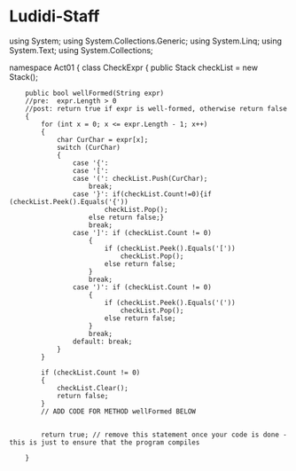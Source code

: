 Ludidi-Staff
============
using System;
using System.Collections.Generic;
using System.Linq;
using System.Text;
using System.Collections;

namespace Act01
{
    class CheckExpr
    {
        public Stack checkList = new Stack();

        public bool wellFormed(String expr)
        //pre:  expr.Length > 0            
        //post: return true if expr is well-formed, otherwise return false
        {
            for (int x = 0; x <= expr.Length - 1; x++)
            {
                char CurChar = expr[x];
                switch (CurChar)
                {
                    case '{':
                    case '[':
                    case '(': checkList.Push(CurChar);
                        break;
                    case '}': if(checkList.Count!=0){if (checkList.Peek().Equals('{'))
                            checkList.Pop();
                        else return false;}
                        break;
                    case ']': if (checkList.Count != 0)
                        {
                            if (checkList.Peek().Equals('['))
                                checkList.Pop();
                            else return false;
                        }
                        break;
                    case ')': if (checkList.Count != 0)
                        {
                            if (checkList.Peek().Equals('('))
                                checkList.Pop();
                            else return false;
                        }
                        break;
                    default: break;                        
                }
            }

            if (checkList.Count != 0)
            {
                checkList.Clear();
                return false;
            }
            // ADD CODE FOR METHOD wellFormed BELOW


            return true; // remove this statement once your code is done - this is just to ensure that the program compiles

        }
